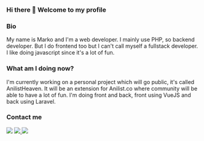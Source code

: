 ### Hi there 👋 Welcome to my profile

<!--
**MareGraphics/MareGraphics** is a ✨ _special_ ✨ repository because its `README.md` (this file) appears on your GitHub profile.

Here are some ideas to get you started:

- 🔭 I’m currently working on ...
- 🌱 I’m currently learning ...
- 👯 I’m looking to collaborate on ...
- 🤔 I’m looking for help with ...
- 💬 Ask me about ...
- 📫 How to reach me: ...
- 😄 Pronouns: ...
- ⚡ Fun fact: ...
-->

### Bio
My name is Marko and I'm a web developer. I mainly use PHP, so backend developer. But I do frontend too but I can't call myself a fullstack developer. I like doing javascript since it's a lot of fun.

### What am I doing now?

I'm currently working on a personal project which will go public, it's called AnilistHeaven. It will be an extension for Anilist.co where community will be able to have a lot of fun.
I'm doing front and back, front using VueJS and back using Laravel.

### Contact me
<a href="mailto:mare.sampbn@gmail.com"><img src="https://img.shields.io/badge/gmail-%23D14836.svg?&style=for-the-badge&logo=gmail&logoColor=white"/></a>
<a href="https://discordapp.com/users/141206144264699904/"><img src="https://img.shields.io/badge/discord-%7389D8.svg?&color=7289da&style=for-the-badge&logo=discord&logoColor=white"/>
  <a href="https://discordapp.com/users/141206144264699904/"><img src="https://img.shields.io/badge/instagram-%23D14836.svg?&style=for-the-badge&logo=instagram&logoColor=pink"/>
